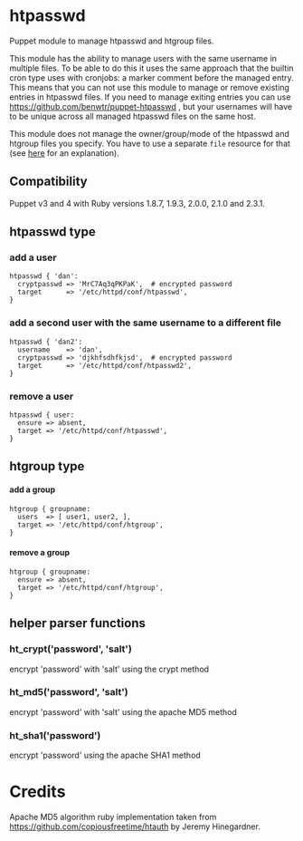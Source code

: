 # htpasswd
Puppet module to manage htpasswd and htgroup files.

This module has the ability to manage users with the same username in
multiple files. To be able to do this it uses the same approach that the
builtin cron type uses with cronjobs: a marker comment before the
managed entry. This means that you can not use this module to manage or
remove existing entries in htpasswd files. If you need to manage exiting
entries you can use https://github.com/benwtr/puppet-htpasswd , but your
usernames will have to be unique across all managed htpasswd files on
the same host.

This module does not manage the owner/group/mode of the htpasswd and
htgroup files you specify. You have to use a separate `file` resource
for that (see
[here](https://github.com/leinaddm/puppet-htpasswd/issues/1#issuecomment-23632979)
for an explanation).

## Compatibility
Puppet v3 and 4 with Ruby versions 1.8.7, 1.9.3, 2.0.0, 2.1.0 and 2.3.1.

## htpasswd type

### add a user

    htpasswd { 'dan':
      cryptpasswd => 'MrC7Aq3qPKPaK',  # encrypted password
      target      => '/etc/httpd/conf/htpasswd',
    }

### add a second user with the same username to a different file

    htpasswd { 'dan2':
      username    => 'dan',
      cryptpasswd => 'djkhfsdhfkjsd',  # encrypted password
      target      => '/etc/httpd/conf/htpasswd2',
    }

### remove a user

    htpasswd { user:
      ensure => absent,
      target => '/etc/httpd/conf/htpasswd',
    }

## htgroup type

#### add a group

    htgroup { groupname:
      users  => [ user1, user2, ],
      target => '/etc/httpd/conf/htgroup',
    }

#### remove a group

    htgroup { groupname:
      ensure => absent,
      target => '/etc/httpd/conf/htgroup',
    }

## helper parser functions

### ht_crypt('password', 'salt')
encrypt 'password' with 'salt' using the crypt method

### ht_md5('password', 'salt')
encrypt 'password' with 'salt' using the apache MD5 method

### ht_sha1('password')
encrypt 'password' using the apache SHA1 method

# Credits
Apache MD5 algorithm ruby implementation taken from https://github.com/copiousfreetime/htauth by Jeremy Hinegardner.
